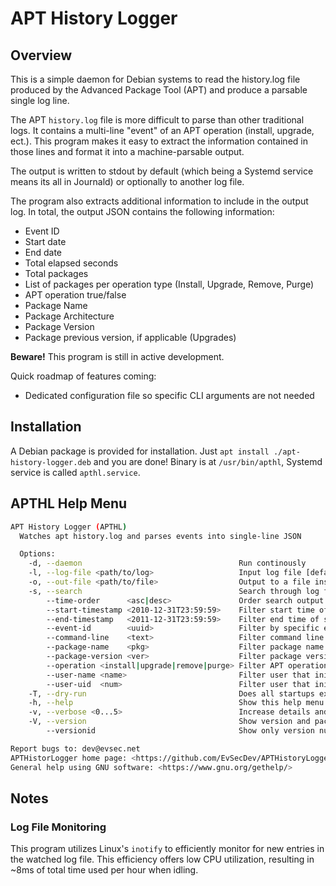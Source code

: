 # APT History Logger

## Overview

This is a simple daemon for Debian systems to read the history.log file produced by the Advanced Package Tool (APT) and produce a parsable single log line.

The APT `history.log` file is more difficult to parse than other traditional logs.
It contains a multi-line "event" of an APT operation (install, upgrade, ect.).
This program makes it easy to extract the information contained in those lines and format it into a machine-parsable output.

The output is written to stdout by default (which being a Systemd service means its all in Journald) or optionally to another log file.

The program also extracts additional information to include in the output log.
In total, the output JSON contains the following information:

- Event ID
- Start date
- End date
- Total elapsed seconds
- Total packages
- List of packages per operation type (Install, Upgrade, Remove, Purge)
- APT operation true/false
- Package Name
- Package Architecture
- Package Version
- Package previous version, if applicable (Upgrades)

**Beware!** This program is still in active development.

Quick roadmap of features coming:

- Dedicated configuration file so specific CLI arguments are not needed

## Installation

A Debian package is provided for installation. Just `apt install ./apt-history-logger.deb` and you are done!
Binary is at `/usr/bin/apthl`, Systemd service is called `apthl.service`.

## APTHL Help Menu

```bash
APT History Logger (APTHL)
  Watches apt history.log and parses events into single-line JSON

  Options:
    -d, --daemon                                   Run continously
    -l, --log-file <path/to/log>                   Input log file [default: /var/log/apt/history.log]
    -o, --out-file <path/to/file>                  Output to a file instead of stdout
    -s, --search                                   Search through log file for given search parameters
        --time-order      <asc|desc>               Order search output ascending/descending by start timestamp [default: asc]
        --start-timestamp <2010-12-31T23:59:59>    Filter start time of search [default: 1 week ago]
        --end-timestamp   <2011-12-31T23:59:59>    Filter end time of search [default: now]
        --event-id        <uuid>                   Filter by specific event id
        --command-line    <text>                   Filter command line
        --package-name    <pkg>                    Filter package name
        --package-version <ver>                    Filter package version
        --operation <install|upgrade|remove|purge> Filter APT operation
        --user-name <name>                         Filter user that initiated operation by name
        --user-uid  <num>                          Filter user that initiated operation by ID
    -T, --dry-run                                  Does all startups except process the log file
    -h, --help                                     Show this help menu
    -v, --verbose <0...5>                          Increase details and frequency of progress messages [default: 1]
    -V, --version                                  Show version and packages
        --versionid                                Show only version number

Report bugs to: dev@evsec.net
APTHistorLogger home page: <https://github.com/EvSecDev/APTHistoryLogger>
General help using GNU software: <https://www.gnu.org/gethelp/>
```

## Notes

### Log File Monitoring

This program utilizes Linux's `inotify` to efficiently monitor for new entries in the watched log file.
This efficiency offers low CPU utilization, resulting in ~8ms of total time used per hour when idling.
